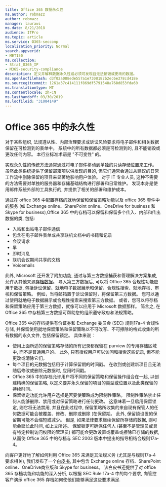 ```yaml
---
title: Office 365 数据永久性
ms.author: robmazz
author: robmazz
manager: laurawi
ms.date: 8/21/2018
audience: ITPro
ms.topic: article
ms.service: O365-seccomp
localization_priority: Normal
search.appverid:
- MET150
ms.collection:
- Strat_O365_IP
- M365-security-compliance
description: 定义并解释数据永久性或必须可发现且无法销毁或更改的数据。
ms.openlocfilehash: d3f02a088ede557a1e7308182b2ec6e378cd418e
ms.sourcegitcommit: 1261a37c414111f869df5791548a768d853fda60
ms.translationtype: MT
ms.contentlocale: zh-CN
ms.lasthandoff: 03/30/2019
ms.locfileid: "31004149"
---
```

# <a name="immutability-in-office-365"></a>Office 365 中的永久性
对于某些组织, 法规遵从性、内部治理要求或诉讼风险要求将电子邮件和相关数据保留在可检测到的表单中。 系统中的所有数据都必须是可检测到的, 且不能销毁或更改任何内容。 本行业标准术语是 "不可变性" 的。 

实现永久性的传统方法通常通过将电子邮件移动到单独的只读存储位置来工作。 虽然此类系统提供了保留邮箱项以供发现的目的, 但它们通常会通过从建议的日常工作流中删除保留的项目来显著地影响用户体验。 对于 IT 专业人员, 这种不需要的方法需要对单独的服务器和存储基础结构进行部署和日常维护。 发现本身是使用邮件系统外部的工具执行的, 并提供了相关的部署和维护成本。

通过在 office 365 中配置存档的就地保留和保留策略功能以及 office 365 套件中的服务 (如 Exchange online、SharePoint online、OneDrive for business 和 Skype for business),Office 365 中的存档可以保留和保留多个传入、内部和传出数据的类, 包括:
- 入站和出站电子邮件通信
- 包含在电子邮件表单或共享联机文档中的书籍和记录
- 会议请求
- 早
- 即时消息
- 联机会议期间共享的文档
- Voicemails

此外, Microsoft 还开发了附加功能, 通过与第三方数据捕获和管理解决方案集成, 允许从其他来源[存档数据](https://support.office.com/article/Archiving-third-party-data-in-Office-365-0ce338d5-3666-4a18-86ab-c6910ff408cc)。 导入第三方数据后, 可以将 Office 365 合规性功能应用于数据, 包括诉讼保留、就地电子数据展示和保留、合规性搜索、就地存档、审核和保留策略。 例如，当将邮箱置于诉讼保留时，将保留第三方数据。 您可以通过使用就地电子数据展示或合规性搜索来搜索第三方数据。 或者，您可以将存档和保留策略应用于第三方数据，就像可以应用于 Microsoft 数据那样。 简言之, 在 Office 365 中存档第三方数据可帮助您的组织遵守政府和法规策略。

Office 365 中的存档提供有价证券和 Exchange 委员会 (SEC) 规则17a-4 合规性存储, 并保留使用就地保留策略和保留策略以不可改写、不可擦除的格式收集的所有数据的永久文件, 包括保留锁定。 具体来说：
- 使用上面所述的保留策略存储的所有记录都保留在 purview 的专用存储区域中, 而不是普通用户的。 此外, 只有授权用户可以访问和搜索这些记录, 但不能更改或清除它们。
- 每个项目的元数据包括用于计算保留期的时间戳。 在收到或创建新项目且无法随后修改或删除元数据时, 应用时间戳。
- Office 365 中的存档允许用户将不同的保留策略和保留操作组合在一起, 以创建精确的保留策略, 以定义要并永久保留的项目的类型或位置以及此类保留的持续时间。
- 保留锁定功能允许用户选择是否要使策略成为限制性策略。 限制性策略禁止任何人能够删除、禁用或对保留策略进行任何更改。 这意味着一旦启用保留锁定, 则它将无法禁用, 并且在此过程中, 保留策略所收集的来自现有保管人的任何数据可能会被覆盖、修改、删除或删除 (在保留期。 此外, 保留锁设置的保留期可能不会缩短或减少。 但是, 如果法律要求继续保留所存储的数据, 则可能会延长此时间, 如上文所述。 保留锁定可确保任何人 (甚至不是管理员或具有特定控制访问权限的管理员) 都可能会更改设置或覆盖或擦除已存储的数据, 从而使 Office 365 中的存档与 SEC 2003 版本中提出的指导相结合规则17a-4。

向客户更好地了解如何利用 Office 365 来满足其法规义务 (尤其是与规则17a-4 要求相关), 我们发布了一个[白皮书](https://go.microsoft.com/fwlink/?linkid=830440), 其中包含 Exchange online 存档、SharePoint online、OneDrive商业版和 Skype for business。 该白皮书还提供了对 office 365 存档功能和功能的深入分析, 以根据 SEC Rule 17a-4 中的每个要求, 向管控客户演示 office 365 存档如何使他们能够满足这些要求满足.